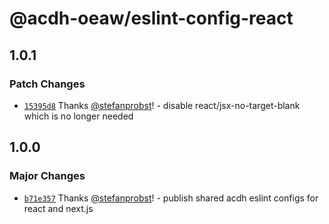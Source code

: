 # @acdh-oeaw/eslint-config-react

## 1.0.1

### Patch Changes

- [`15395d8`](https://github.com/acdh-oeaw/eslint-config/commit/15395d876da2b04260cbb3914277be9e147d93a7)
  Thanks [@stefanprobst](https://github.com/stefanprobst)! - disable react/jsx-no-target-blank which
  is no longer needed

## 1.0.0

### Major Changes

- [`b71e357`](https://github.com/acdh-oeaw/eslint-config/commit/b71e35721236e1a63161e737e10cd56090c3b4cb)
  Thanks [@stefanprobst](https://github.com/stefanprobst)! - publish shared acdh eslint configs for
  react and next.js
